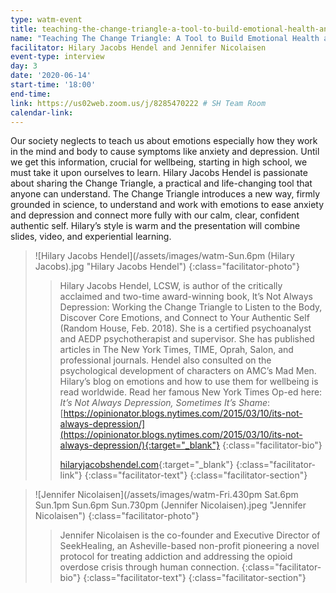 ```yaml
---
type: watm-event
title: teaching-the-change-triangle-a-tool-to-build-emotional-health-and-connection-to-your-authentic-self
name: "Teaching The Change Triangle: A Tool to Build Emotional Health and Connection to Your Authentic Self"
facilitator: Hilary Jacobs Hendel and Jennifer Nicolaisen
event-type: interview
day: 3
date: '2020-06-14'
start-time: '18:00'
end-time:
link: https://us02web.zoom.us/j/8285470222 # SH Team Room
calendar-link:
---
```


Our society neglects to teach us about emotions especially how they work in the mind and body to cause symptoms like anxiety and depression. Until we get this information, crucial for wellbeing, starting in high school, we must take it upon ourselves to learn.  Hilary Jacobs Hendel is passionate about sharing the Change Triangle, a practical and life-changing tool that anyone can understand. The Change Triangle introduces a new way, firmly grounded in science, to understand and work with emotions to ease anxiety and depression and connect more fully with our calm, clear, confident authentic self. Hilary’s style is warm and the presentation will combine slides, video, and experiential learning.

> ![Hilary Jacobs Hendel](/assets/images/watm-Sun.6pm (Hilary Jacobs).jpg "Hilary Jacobs Hendel")
> {:class="facilitator-photo"}
>
> > Hilary Jacobs Hendel, LCSW, is author of the critically acclaimed and two-time award-winning book, It’s Not Always Depression: Working the Change Triangle to Listen to the Body, Discover Core Emotions, and Connect to Your Authentic Self (Random House, Feb. 2018). She is a certified psychoanalyst and AEDP psychotherapist and supervisor. She has published articles in The New York Times, TIME, Oprah, Salon, and professional journals. Hendel also consulted on the psychological development of characters on AMC’s Mad Men. Hilary’s blog on emotions and how to use them for wellbeing is read worldwide. Read her famous New York Times Op-ed here: _It’s Not Always Depression, Sometimes It’s Shame_: [https://opinionator.blogs.nytimes.com/2015/03/10/its-not-always-depression/](https://opinionator.blogs.nytimes.com/2015/03/10/its-not-always-depression/){:target="_blank"}
> > {:class="facilitator-bio"}
> >
> > [hilaryjacobshendel.com](https://hilaryjacobshendel.com){:target="_blank"}
> > {:class="facilitator-link"}
> {:class="facilitator-text"}
{:class="facilitator-section"}

> ![Jennifer Nicolaisen](/assets/images/watm-Fri.430pm Sat.6pm Sun.1pm Sun.6pm Sun.730pm (Jennifer Nicolaisen).jpeg "Jennifer Nicolaisen")
> {:class="facilitator-photo"}
>
> > Jennifer Nicolaisen is the co-founder and Executive Director of SeekHealing, an Asheville-based non-profit pioneering a novel protocol for treating addiction and addressing the opioid overdose crisis through human connection.
> > {:class="facilitator-bio"}
> {:class="facilitator-text"}
{:class="facilitator-section"}
